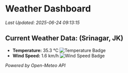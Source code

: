 
# Weather Dashboard

_Last Updated: 2025-06-24 09:13:15_

## Current Weather Data: (Srinagar, JK)
- **Temperature:** 35.3 °C ![Temperature Badge](https://img.shields.io/badge/Temperature-High%20Temp-orange)
- **Wind Speed:** 1.6 km/h ![Wind Speed Badge](https://img.shields.io/badge/Wind%20Speed-Light%20Wind-blue)

*Powered by Open-Meteo API*
